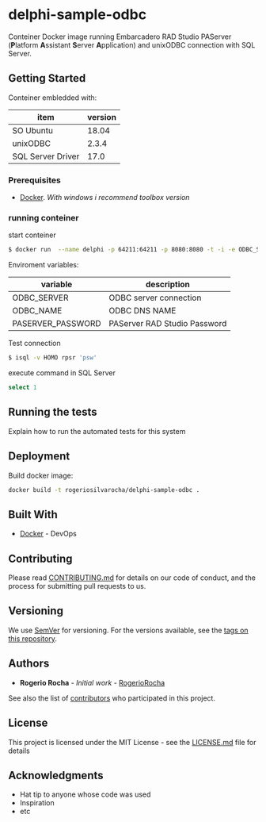 # delphi-sample-odbc

Conteiner Docker image running Embarcadero RAD Studio PAServer (**P**latform **A**ssistant **S**erver **A**pplication) and unixODBC connection with SQL Server.

## Getting Started

Conteiner embledded with:

| item                 | version |
| ---------------------|---------|
| SO Ubuntu            | 18.04   |
| unixODBC             | 2.3.4   |
| SQL Server Driver    | 17.0    |

### Prerequisites

- [Docker](https://docs.docker.com/install/). *With windows i recommend toolbox version*

### running conteiner

start conteiner

```sh
$ docker run  --name delphi -p 64211:64211 -p 8080:8080 -t -i -e ODBC_SERVER=tcp:172.18.10.157,2001 -e ODBC_NAME=HOMO -e PASERVER_PASSWORD=1234 rogeriosilvarocha/delphi-sample-odbc
```

Enviroment variables:

| variable           | description                       |
| -------------------|-----------------------------------|
| ODBC_SERVER        | ODBC server connection            |
| ODBC_NAME          | ODBC DNS NAME                     |
| PASERVER_PASSWORD  | PAServer RAD Studio Password     |

Test connection
```sh
$ isql -v HOMO rpsr 'psw'
```

execute command in SQL Server

```sql
select 1
```

## Running the tests

Explain how to run the automated tests for this system


## Deployment

Build docker image:

```sh
docker build -t rogeriosilvarocha/delphi-sample-odbc .
```


## Built With

* [Docker](https://www.docker.com/) - DevOps

## Contributing

Please read [CONTRIBUTING.md](https://github.com/rogeriorocha/delphi-sample-odbc/contributing.md) for details on our code of conduct, and the process for submitting pull requests to us.

## Versioning

We use [SemVer](http://semver.org/) for versioning. For the versions available, see the [tags on this repository](https://github.com/your/project/tags). 

## Authors

* **Rogerio Rocha** - *Initial work* - [RogerioRocha](https://github.com/rogeriorocha)

See also the list of [contributors](https://github.com/rogeriorocha/delphi-sample-odbc/contributors) who participated in this project.

## License

This project is licensed under the MIT License - see the [LICENSE.md](LICENSE.md) file for details

## Acknowledgments

* Hat tip to anyone whose code was used
* Inspiration
* etc
